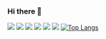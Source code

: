 ### Hi there 👋

![](https://readme-status-qsny.vercel.app/api/cards/profile-details?username=GG-highness&theme=dracula&count_private=true)
![](https://readme-status-qsny.vercel.app/api/cards/repos-per-language?username=GG-highness&theme=dracula&count_private=true)
![](https://readme-status-qsny.vercel.app/api/cards/most-commit-language?username=GG-highness&theme=dracula&count_private=true)
![](https://readme-status-qsny.vercel.app/api/cards/stats?username=GG-highness&theme=dracula&count_private=true)
![](https://readme-status-qsny.vercel.app/api/cards/productive-time?username=GG-highness&theme=dracula&count_private=true)
![](https://readme-status-qsny.vercel.app/api/?username=GG-highness&theme=dracula)
[![Top Langs](https://github-readme-stats.vercel.app/api/top-langs/?username=anuraghazra)](https://github.com/GG-highness/readme-stats)

